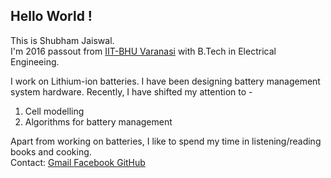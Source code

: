 ## Hello World !

This is Shubham Jaiswal.  
I'm 2016 passout from [IIT-BHU Varanasi](https://www.iitbhu.ac.in/) with B.Tech in Electrical Engineeing.  

I work on Lithium-ion batteries. I have been designing battery management system hardware. Recently, I have shifted my attention to -
1. Cell modelling
2. Algorithms for battery management  

Apart from working on batteries, I like to spend my time in listening/reading books and cooking.
<br>
Contact:
<a href = "mailto:shubhambjaiswal2011@gmail.com"> Gmail </a>
<a href ="https://www.facebook.com/shubham.jaiswal.12139862"> Facebook </a>
<a href = "https://github.com/the-shubhamjaiswal"> GitHub </a>
